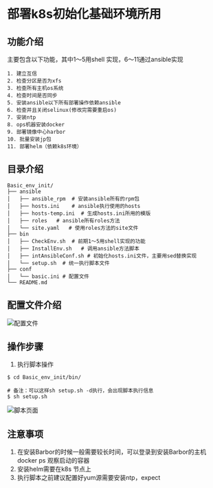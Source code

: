 # 部署k8s初始化基础环境所用

## 功能介绍

主要包含以下功能，其中1～5用shell 实现，6～11通过ansible实现

```
1. 建立互信
2. 检查分区是否为xfs
3. 检查所有主机os系统
4. 检查时间是否同步
5. 安装ansible以下所有部署操作依赖ansible
6. 检查并且关闭selinux(修改完需要重启os)
7. 安装ntp
8. ops机器安装docker
9. 部署镜像中心harbor
10. 批量安装jp包
11. 部署helm（依赖k8s环境）
```

## 目录介绍

```
Basic_env_init/
├── ansible
│   ├── ansible_rpm  # 安装ansible所有的rpm包
│   ├── hosts.ini    # ansible执行使用的hosts
│   ├── hosts-temp.ini  # 生成hosts.ini所用的模版
│   ├── roles   # ansible所有roles方法
│   └── site.yaml   # 使用roles方法的site文件
├── bin
│   ├── CheckEnv.sh  # 前期1～5用shell实现的功能
│   ├── InstallEnv.sh   # 调用ansible方法脚本
│   ├── intAnsibleConf.sh # 初始化hosts.ini文件，主要用sed替换实现
│   └── setup.sh  # 统一执行脚本文件
├── conf
│   └── basic.ini # 配置文件
└── README.md
```

## 配置文件介绍

![配置文件](https://imagechuang.oss-cn-beijing.aliyuncs.com/20190813223052.png)

## 操作步骤

1. 执行脚本操作

``` shell
$ cd Basic_env_init/bin/

# 备注：可以这样sh setup.sh -d执行，会出现脚本执行信息
$ sh setup.sh 
``` 
![脚本页面](https://imagechuang.oss-cn-beijing.aliyuncs.com/20190813222326.png)


## 注意事项

1. 在安装Barbor的时候一般需要较长时间，可以登录到安装Barbor的主机docker ps 观察启动的容器
2. 安装helm需要在k8s 节点上
3. 执行脚本之前建议配置好yum源需要安装ntp，expect


